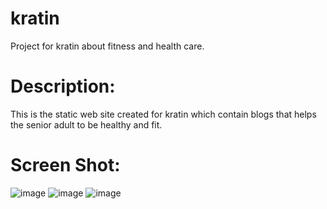 # kratin
Project for kratin about fitness and health care.

# Description:
  This is the static web site created for kratin which contain blogs that helps the senior adult to be healthy and fit.
  
  # Screen Shot:
  ![image](https://user-images.githubusercontent.com/115925426/196030975-8481e0b1-c521-4399-8173-d6640744d771.png)
  ![image](https://user-images.githubusercontent.com/115925426/196031086-23c28611-e370-4782-9ac1-28815734d1a8.png)
  ![image](https://user-images.githubusercontent.com/115925426/196031036-016313c5-e4bb-42be-a58c-98f25cb79918.png)

  
